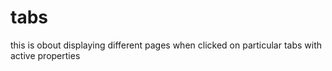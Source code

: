 # tabs

this is obout displaying different pages when clicked on particular tabs with active properties
